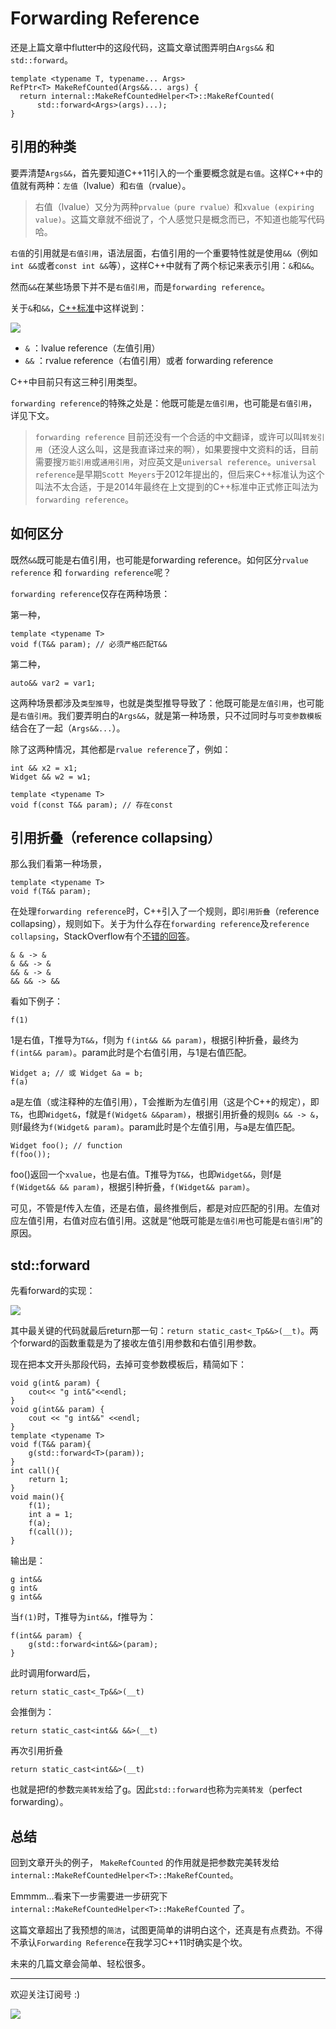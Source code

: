 # Forwarding Reference

还是上篇文章中flutter中的这段代码，这篇文章试图弄明白`Args&&` 和 `std::forward`。

```
template <typename T, typename... Args>
RefPtr<T> MakeRefCounted(Args&&... args) {
  return internal::MakeRefCountedHelper<T>::MakeRefCounted(
      std::forward<Args>(args)...);
}
```

## 引用的种类

要弄清楚`Args&&`，首先要知道C++11引入的一个重要概念就是`右值`。这样C++中的值就有两种：`左值`（lvalue）和`右值`（rvalue）。

> 右值（lvalue）又分为两种`prvalue（pure rvalue）`和`xvalue (expiring value)`。这篇文章就不细说了，个人感觉只是概念而已，不知道也能写代码哈。

`右值`的引用就是`右值引用`，语法层面，右值引用的一个重要特性就是使用`&&`（例如`int &&`或者`const int &&`等），这样C++中就有了两个标记来表示引用：`&`和`&&`。

然而`&&`在某些场景下并不是`右值引用`，而是`forwarding reference`。

关于`&`和`&&`，[C++标准](http://www.open-std.org/jtc1/sc22/wg21/docs/papers/2014/n4164.pdf)中这样说到：

![](/media/15556665402559.jpg)

- `&` ：lvalue reference（左值引用）
- `&&` ：rvalue reference（右值引用）或者 forwarding reference

C++中目前只有这三种引用类型。

`forwarding reference`的特殊之处是：他既可能是`左值引用`，也可能是`右值引用`，详见下文。

> `forwarding reference` 目前还没有一个合适的中文翻译，或许可以叫`转发引用`（还没人这么叫，这是我直译过来的啊），如果要搜中文资料的话，目前需要搜`万能引用`或`通用引用`，对应英文是`universal reference`。`universal reference`是早期`Scott Meyers`于2012年提出的，但后来C++标准认为这个叫法不太合适，于是2014年最终在上文提到的C++标准中正式修正叫法为`forwarding reference`。

## 如何区分

既然`&&`既可能是右值引用，也可能是forwarding reference。如何区分`rvalue reference` 和 `forwarding reference`呢？

`forwarding reference`仅存在两种场景：

第一种，

```
template <typename T>
void f(T&& param); // 必须严格匹配T&&
```

第二种，

```
auto&& var2 = var1;
```

这两种场景都涉及`类型推导`，也就是类型推导导致了：他既可能是`左值引用`，也可能是`右值引用`。我们要弄明白的`Args&&`，就是第一种场景，只不过同时与`可变参数模板`结合在了一起（`Args&&...`）。

除了这两种情况，其他都是`rvalue reference`了，例如：

```
int && x2 = x1;
Widget && w2 = w1;

template <typename T>
void f(const T&& param); // 存在const
```


## 引用折叠（reference collapsing）

那么我们看第一种场景，

```
template <typename T>
void f(T&& param);
```

在处理`forwarding reference`时，C++引入了一个规则，即`引用折叠`（reference collapsing），规则如下。关于为什么存在`forwarding reference`及`reference collapsing`，StackOverflow有个[不错的回答](https://stackoverflow.com/questions/20364297/why-universal-references-have-the-same-syntax-as-rvalue-references)。

```
& & -> &
& && -> &
&& & -> &
&& && -> &&
```

看如下例子：

```
f(1)
```

1是右值，T推导为`T&&`，f则为 `f(int&& && param)`，根据引种折叠，最终为`f(int&& param)`。param此时是个右值引用，与1是右值匹配。


```
Widget a; // 或 Widget &a = b;
f(a) 
```

a是左值（或注释种的左值引用），T会推断为左值引用（这是个C++的规定），即`T&`，也即`Widget&`，f就是`f(Widget& &&param)`，根据引用折叠的规则`& && -> &`，则f最终为`f(Widget& param)`。param此时是个左值引用，与a是左值匹配。

```
Widget foo(); // function
f(foo());
```

foo()返回一个`xvalue`，也是右值。T推导为`T&&`，也即`Widget&&`，则f是`f(Widget&& && param)`，根据引种折叠，`f(Widget&& param)`。

可见，不管是f传入左值，还是右值，最终推倒后，都是对应匹配的引用。左值对应左值引用，右值对应右值引用。这就是“他既可能是`左值引用`也可能是`右值引用`”的原因。


## std::forward

先看forward的实现：

![](/media/15556907748082.jpg)

其中最关键的代码就最后return那一句：`return static_cast<_Tp&&>(__t)`。两个forward的函数重载是为了接收左值引用参数和右值引用参数。


现在把本文开头那段代码，去掉可变参数模板后，精简如下：

```
void g(int& param) {
    cout<< "g int&"<<endl;
}
void g(int&& param) {
    cout << "g int&&" <<endl;
}
template <typename T>
void f(T&& param){
    g(std::forward<T>(param));
}
int call(){
    return 1;
}
void main(){
    f(1);
    int a = 1;
    f(a);
    f(call());
}
```

输出是：

```
g int&&
g int&
g int&&
```

当`f(1)`时，T推导为`int&&`，f推导为：

```
f(int&& param) {
    g(std::forward<int&&>(param);
}
```

此时调用forward后，

`return static_cast<_Tp&&>(__t)`

会推倒为：

`return static_cast<int&& &&>(__t)`

再次引用折叠

`return static_cast<int&&>(__t)`

也就是把f的参数`完美转发`给了g。因此`std::forward`也称为`完美转发`（perfect forwarding）。



## 总结

回到文章开头的例子， `MakeRefCounted` 的作用就是把参数完美转发给`internal::MakeRefCountedHelper<T>::MakeRefCounted`。

Emmmm...看来下一步需要进一步研究下`internal::MakeRefCountedHelper<T>::MakeRefCounted` 了。


这篇文章超出了我预想的`简洁`，试图更简单的讲明白这个，还真是有点费劲。不得不承认`Forwarding Reference`在我学习C++11时确实是个坎。

未来的几篇文章会简单、轻松很多。



---


欢迎关注订阅号 :)

![](/media/bukuzao.jpg)

